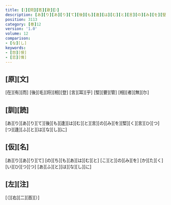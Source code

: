 ```yaml
---
title: [（][問][答][歌][）]
description: [あ][り][あ][り][て][後][も][逢][は][む][と][言][の][み][を][堅][く][言][ひ][つ][つ][逢][ふ][と][は][な][し][に]
position: 3113
category: [巻]12
version: '1.0'
volume: 12
comparison:
- [な][し]
keywords:
- [怨][恨]
- [恋][情]
---
```


## [原][文]

[在][有][而] [後][毛][将][相][登] [言][耳][乎] [堅][要][管] [相][者][無][尓]

## [訓][読]

[あ][り][あ][り][て][後][も][逢][は][む][と][言][の][み][を][堅][く][言][ひ][つ][つ][逢][ふ][と][は][な][し][に]

## [仮][名]

[あ][り][あ][り][て] [の][ち][も][あ][は][む][と] [こ][と][の][み][を] [か][た][く][い][ひ][つ][つ] [あ][ふ][と][は][な][し][に]

## [左][注]

[（][右][二][首][）]
